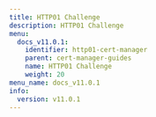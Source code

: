 ```yaml
---
title: HTTP01 Challenge
description: HTTP01 Challenge
menu:
  docs_v11.0.1:
    identifier: http01-cert-manager
    parent: cert-manager-guides
    name: HTTP01 Challenge
    weight: 20
menu_name: docs_v11.0.1
info:
  version: v11.0.1
---
```


